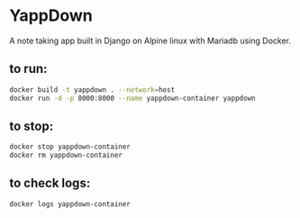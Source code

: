 # YappDown
A note taking app built in Django on Alpine linux with Mariadb using Docker.

## to run:
```sh
docker build -t yappdown . --network=host
docker run -d -p 8000:8000 --name yappdown-container yappdown
```

## to stop:
```sh
docker stop yappdown-container
docker rm yappdown-container
```

## to check logs:
```sh
docker logs yappdown-container
```